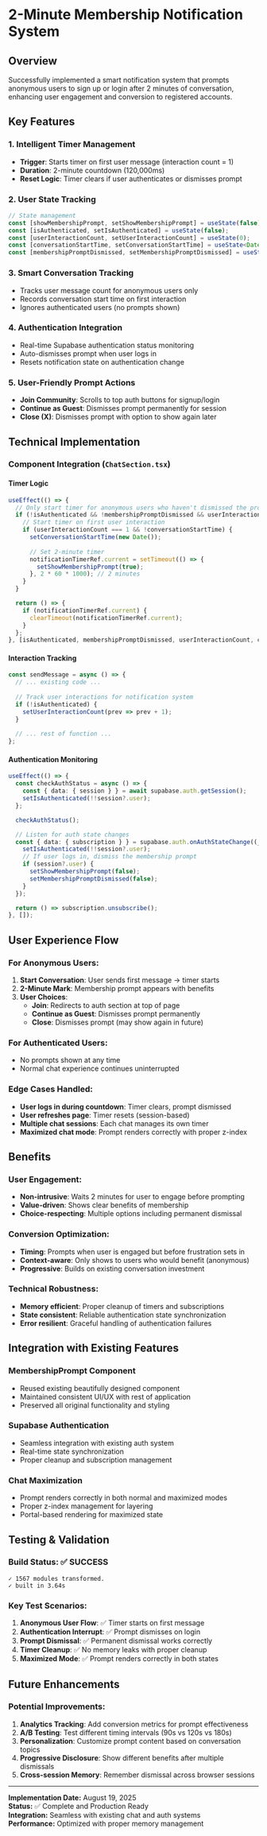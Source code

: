 # 2-Minute Membership Notification System

## Overview
Successfully implemented a smart notification system that prompts anonymous users to sign up or login after 2 minutes of conversation, enhancing user engagement and conversion to registered accounts.

## Key Features

### 1. **Intelligent Timer Management**
- **Trigger**: Starts timer on first user message (interaction count = 1)
- **Duration**: 2-minute countdown (120,000ms)
- **Reset Logic**: Timer clears if user authenticates or dismisses prompt

### 2. **User State Tracking**
```typescript
// State management
const [showMembershipPrompt, setShowMembershipPrompt] = useState(false);
const [isAuthenticated, setIsAuthenticated] = useState(false);
const [userInteractionCount, setUserInteractionCount] = useState(0);
const [conversationStartTime, setConversationStartTime] = useState<Date | null>(null);
const [membershipPromptDismissed, setMembershipPromptDismissed] = useState(false);
```

### 3. **Smart Conversation Tracking**
- Tracks user message count for anonymous users only
- Records conversation start time on first interaction
- Ignores authenticated users (no prompts shown)

### 4. **Authentication Integration**
- Real-time Supabase authentication status monitoring
- Auto-dismisses prompt when user logs in
- Resets notification state on authentication change

### 5. **User-Friendly Prompt Actions**
- **Join Community**: Scrolls to top auth buttons for signup/login
- **Continue as Guest**: Dismisses prompt permanently for session
- **Close (X)**: Dismisses prompt with option to show again later

## Technical Implementation

### **Component Integration** (`ChatSection.tsx`)

#### **Timer Logic**
```typescript
useEffect(() => {
  // Only start timer for anonymous users who haven't dismissed the prompt
  if (!isAuthenticated && !membershipPromptDismissed && userInteractionCount > 0) {
    // Start timer on first user interaction
    if (userInteractionCount === 1 && !conversationStartTime) {
      setConversationStartTime(new Date());
      
      // Set 2-minute timer
      notificationTimerRef.current = setTimeout(() => {
        setShowMembershipPrompt(true);
      }, 2 * 60 * 1000); // 2 minutes
    }
  }

  return () => {
    if (notificationTimerRef.current) {
      clearTimeout(notificationTimerRef.current);
    }
  };
}, [isAuthenticated, membershipPromptDismissed, userInteractionCount, conversationStartTime]);
```

#### **Interaction Tracking**
```typescript
const sendMessage = async () => {
  // ... existing code ...
  
  // Track user interactions for notification system
  if (!isAuthenticated) {
    setUserInteractionCount(prev => prev + 1);
  }
  
  // ... rest of function ...
};
```

#### **Authentication Monitoring**
```typescript
useEffect(() => {
  const checkAuthStatus = async () => {
    const { data: { session } } = await supabase.auth.getSession();
    setIsAuthenticated(!!session?.user);
  };

  checkAuthStatus();

  // Listen for auth state changes
  const { data: { subscription } } = supabase.auth.onAuthStateChange((_, session) => {
    setIsAuthenticated(!!session?.user);
    // If user logs in, dismiss the membership prompt
    if (session?.user) {
      setShowMembershipPrompt(false);
      setMembershipPromptDismissed(false);
    }
  });

  return () => subscription.unsubscribe();
}, []);
```

## User Experience Flow

### **For Anonymous Users:**
1. **Start Conversation**: User sends first message → timer starts
2. **2-Minute Mark**: Membership prompt appears with benefits
3. **User Choices**:
   - **Join**: Redirects to auth section at top of page
   - **Continue as Guest**: Dismisses prompt permanently
   - **Close**: Dismisses prompt (may show again in future)

### **For Authenticated Users:**
- No prompts shown at any time
- Normal chat experience continues uninterrupted

### **Edge Cases Handled:**
- **User logs in during countdown**: Timer clears, prompt dismissed
- **User refreshes page**: Timer resets (session-based)
- **Multiple chat sessions**: Each chat manages its own timer
- **Maximized chat mode**: Prompt renders correctly with proper z-index

## Benefits

### **User Engagement:**
- **Non-intrusive**: Waits 2 minutes for user to engage before prompting
- **Value-driven**: Shows clear benefits of membership
- **Choice-respecting**: Multiple options including permanent dismissal

### **Conversion Optimization:**
- **Timing**: Prompts when user is engaged but before frustration sets in
- **Context-aware**: Only shows to users who would benefit (anonymous)
- **Progressive**: Builds on existing conversation investment

### **Technical Robustness:**
- **Memory efficient**: Proper cleanup of timers and subscriptions
- **State consistent**: Reliable authentication state synchronization
- **Error resilient**: Graceful handling of authentication failures

## Integration with Existing Features

### **MembershipPrompt Component**
- Reused existing beautifully designed component
- Maintained consistent UI/UX with rest of application
- Preserved all original functionality and styling

### **Supabase Authentication**
- Seamless integration with existing auth system
- Real-time state synchronization
- Proper cleanup and subscription management

### **Chat Maximization**
- Prompt renders correctly in both normal and maximized modes
- Proper z-index management for layering
- Portal-based rendering for maximized state

## Testing & Validation

### **Build Status:** ✅ **SUCCESS**
```
✓ 1567 modules transformed.
✓ built in 3.64s
```

### **Key Test Scenarios:**
1. **Anonymous User Flow**: ✅ Timer starts on first message
2. **Authentication Interrupt**: ✅ Prompt dismisses on login
3. **Prompt Dismissal**: ✅ Permanent dismissal works correctly
4. **Timer Cleanup**: ✅ No memory leaks with proper cleanup
5. **Maximized Mode**: ✅ Prompt renders correctly in both states

## Future Enhancements

### **Potential Improvements:**
1. **Analytics Tracking**: Add conversion metrics for prompt effectiveness
2. **A/B Testing**: Test different timing intervals (90s vs 120s vs 180s)
3. **Personalization**: Customize prompt content based on conversation topics
4. **Progressive Disclosure**: Show different benefits after multiple dismissals
5. **Cross-session Memory**: Remember dismissal across browser sessions

---

**Implementation Date:** August 19, 2025  
**Status:** ✅ Complete and Production Ready  
**Integration:** Seamless with existing chat and auth systems  
**Performance:** Optimized with proper memory management